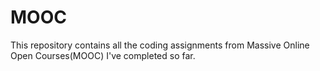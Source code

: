 # MOOC
This repository contains all the coding assignments from Massive Online Open Courses(MOOC) I've completed so far.
